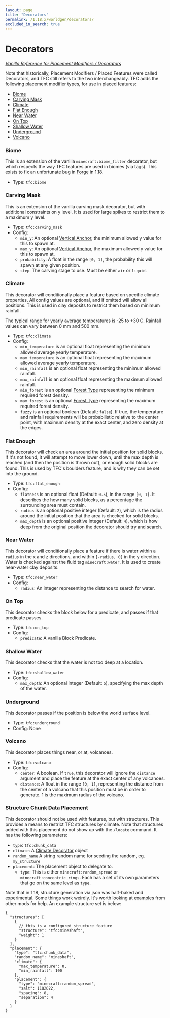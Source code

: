 ```yaml
---
layout: page
title: "Decorators"
permalink: /1.18.x/worldgen/decorators/
excluded_in_search: true
---
```


# Decorators

*[Vanilla Reference for Placement Modifiers / Decorators](https://minecraft.wiki/w/Placed_feature)*

Note that historically, Placement Modifiers / Placed Features were called Decorators, and TFC still refers to the two interchangeably. TFC adds the following placement modifier types, for use in placed features:

<!--linky_begin_sort_alphabetical-->

- [Biome](#biome)
- [Carving Mask](#carving-mask)
- [Climate](#climate)
- [Flat Enough](#flat-enough)
- [Near Water](#near-water)
- [On Top](#on-top)
- [Shallow Water](#shallow-water)
- [Underground](#underground)
- [Volcano](#volcano)

<!--linky_end_sort_alphabetical-->

### Biome

This is an extension of the vanilla `minecraft:biome_filter` decorator, but which respects the way TFC features are used in biomes (via tags). This exists to fix an unfortunate bug in [Forge](https://github.com/MinecraftForge/MinecraftForge/issues/8743) in 1.18.

- Type: `tfc:biome`

### Carving Mask

This is an extension of the vanilla carving mask decorator, but with additional constraints on y level. It is used for large spikes to restrict them to a maximum y level.

- Type: `tfc:carving_mask`
- Config:
  - `min_y`: An optional [Vertical Anchor](../common-types/#vertical-anchor), the minimum allowed y value for this to spawn at.
  - `max_y`: An optional [Vertical Anchor](../common-types/#vertical-anchor), the maximum allowed y value for this to spawn at.
  - `probability`: A float in the range `[0, 1]`, the probability this will spawn at any given position.
  - `step`: The carving stage to use. Must be either `air` or `liquid`.

### Climate

This decorator will conditionally place a feature based on specific climate properties. All config values are optional, and if omitted will allow all positions. This is used in clay deposits to restrict them based on minimum rainfall.

The typical range for yearly average temperatures is -25 to +30 C. Rainfall values can vary between 0 mm and 500 mm.

- Type: `tfc:climate`
- Config:
  - `min_temperature` is an optional float representing the minimum allowed average yearly temperature.
  - `max_temperature` is an optional float representing the maximum allowed average yearly temperature.
  - `min_rainfall` is an optional float representing the minimum allowed rainfall.
  - `max_rainfall` is an optional float representing the maximum allowed rainfall.
  - `min_forest` is an optional [Forest Type](../common-types/#forest-type) representing the minimum required forest density.
  - `max_forest` is an optional [Forest Type](../common-types/#forest-type) representing the maximum required forest density.
  - `fuzzy` is an optional boolean (Default: `false`). If true, the temperature and rainfall requirements will be probabilistic relative to the center point, with maximum density at the exact center, and zero density at the edges.


### Flat Enough

This decorator will check an area around the initial position for solid blocks. If it's not found, it will attempt to move lower down, until the max depth is reached (and then the position is thrown out), or enough solid blocks are found. This is used by TFC's boulders feature, and is why they can be set into the ground.

- Type: `tfc:flat_enough`
- Config:
  - `flatness` is an optional float (Default: `0.5`), in the range `[0, 1]`. It describes the how many solid blocks, as a percentage the surrounding area must contain.
  - `radius` is an optional positive integer (Default: `2`), which is the radius around the initial position that the area is checked for solid blocks.
  - `max_depth` is an optional positive integer (Default: `4`), which is how deep from the original position the decorator should try and search.

### Near Water

This decorator will conditionally place a feature if there is water within a `radius` in the x and z directions, and within `[-radius, 0]` in the y direction. Water is checked against the fluid tag `minecraft:water`. It is used to create near-water clay deposits.

- Type: `tfc:near_water`
- Config:
  - `radius`: An integer representing the distance to search for water.

### On Top

This decorator checks the block below for a predicate, and passes if that predicate passes.

- Type: `tfc:on_top`
- Config:
  - `predicate`: A vanilla Block Predicate.

### Shallow Water

This decorator checks that the water is not too deep at a location.

- Type: `tfc:shallow_water`
- Config:
  - `max_depth`: An optional integer (Default: `5`), specifying the max depth of the water.

### Underground

This decorator passes if the position is below the world surface level.

- Type: `tfc:underground`
- Config: None

### Volcano

This decorator places things near, or at, volcanoes.

- Type: `tfc:volcano`
- Config:
  - `center`: A boolean. If `true`, this decorator will ignore the `distance` argument and place the feature at the exact center of any volcanoes.
  - `distance`: A float in the range `[0, 1]`, representing the distance from the center of a volcano that this position must be in order to generate. 1 is the maximum radius of the volcano.

### Structure Chunk Data Placement

This decorator should not be used with features, but with structures. This provides a means to restrict TFC structures by climate. Note that structures added with this placement do not show up with the `/locate` command. It has the following parameters:

- `type`: `tfc:chunk_data`
- `climate`: A [Climate Decorator](#climate) object
- `random_name` A string random name for seeding the random, eg. `my_structure`
- `placement`: The placement object to delegate to.
  - `type`: This is either `minecraft:random_spread` or `minecraft:concentric_rings`. Each has a set of its own parameters that go on the same level as `type`.

Note that in 1.18, structure generation via json was half-baked and experimental. Some things work weirdly. It's worth looking at examples from other mods for help. An example structure set is below:

```jsonc
{
  "structures": [
    {
      // this is a configured structure feature
      "structure": "tfc:mineshaft",
      "weight": 1
    }
  ],
  "placement": {
    "type": "tfc:chunk_data",
    "random_name": "mineshaft",
    "climate": {
      "max_temperature": 0,
      "min_rainfall": 100
    },
    "placement": {
      "type": "minecraft:random_spread",
      "salt": 1182022,
      "spacing": 8,
      "separation": 4
    }
  }
}
```